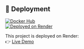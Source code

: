 ## 🚀 Deployment


[![Docker Hub](https://img.shields.io/badge/Image-DockerHub-blue)](https://hub.docker.com/r/arvik07/studentperformance)  
[![Deployed on Render](https://img.shields.io/badge/Deployed%20on-Render-green)](https://student-performance-predictor.onrender.com)

This project is deployed on Render:  
👉 [Live Demo](https://student-performance-prediction-w5ma.onrender.com/predictdata)
